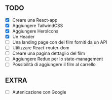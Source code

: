 ## TODO

- [x] Creare una React-app
- [x] Aggiungere TailwindCSS
- [x] Aggiungere HeroIcons
- [x] Un Header
- [ ] Una landing page con dei film forniti da un API
- [ ] Utilizzare React-router-dom
- [ ] Creare una pagina dettaglio del film
- [ ] Aggiungere Redux per lo state-management
- [ ] Possibilità di aggiungere il film al carrello

## EXTRA

- [ ] Autenicazione con Google
